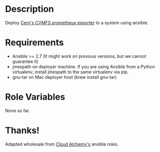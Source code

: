 # Description

Deploy [Cern's CVMFS prometheus exporter](https://gitlab.cern.ch/cloud/cvmfs-prometheus-exporter) to a system using ansible.

# Requirements

- Ansible >= 2.7 (It might work on previous versions, but we cannot guarantee it)
- jmespath on deployer machine. If you are using Ansible from a Python virtualenv, install jmespath to the same virtualenv via pip.
- gnu-tar on Mac deployer host (brew install gnu-tar)

# Role Variables

None so far.

# Thanks!

Adapted wholesale from [Cloud Alchemy's](https://github.com/cloudalchemy) ansible roles.